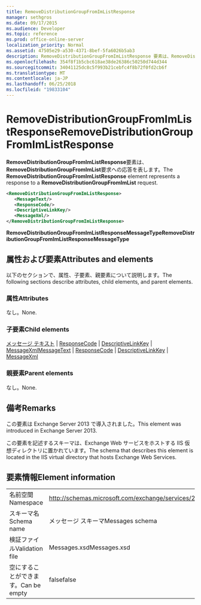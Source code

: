 ```yaml
---
title: RemoveDistributionGroupFromImListResponse
manager: sethgros
ms.date: 09/17/2015
ms.audience: Developer
ms.topic: reference
ms.prod: office-online-server
localization_priority: Normal
ms.assetid: 47505e29-a530-4371-8bef-5fa6026b5ab3
description: RemoveDistributionGroupFromImListResponse 要素は、RemoveDistributionGroupFromImList 要求への応答を表します。
ms.openlocfilehash: 354f8f1b5cbc618ae38de26386c50250d744d344
ms.sourcegitcommit: 34041125dc8c5f993b21cebfc4f8b72f0fd2cb6f
ms.translationtype: MT
ms.contentlocale: ja-JP
ms.lasthandoff: 06/25/2018
ms.locfileid: "19833104"
---
```

# <a name="removedistributiongroupfromimlistresponse"></a><span data-ttu-id="e8e65-103">RemoveDistributionGroupFromImListResponse</span><span class="sxs-lookup"><span data-stu-id="e8e65-103">RemoveDistributionGroupFromImListResponse</span></span>

<span data-ttu-id="e8e65-104">**RemoveDistributionGroupFromImListResponse**要素は、 **RemoveDistributionGroupFromImList**要求への応答を表します。</span><span class="sxs-lookup"><span data-stu-id="e8e65-104">The **RemoveDistributionGroupFromImListResponse** element represents a response to a **RemoveDistributionGroupFromImList** request.</span></span> 
  
```XML
<RemoveDistributionGroupFromImListResponse>
   <MessageText/>
   <ResponseCode/>
   <DescriptiveLinkKey/>
   <MessageXml/>
</RemoveDistributionGroupFromImListResponse>
```

 <span data-ttu-id="e8e65-105">**RemoveDistributionGroupFromImListResponseMessageType**</span><span class="sxs-lookup"><span data-stu-id="e8e65-105">**RemoveDistributionGroupFromImListResponseMessageType**</span></span>
## <a name="attributes-and-elements"></a><span data-ttu-id="e8e65-106">属性および要素</span><span class="sxs-lookup"><span data-stu-id="e8e65-106">Attributes and elements</span></span>

<span data-ttu-id="e8e65-107">以下のセクションで、属性、子要素、親要素について説明します。</span><span class="sxs-lookup"><span data-stu-id="e8e65-107">The following sections describe attributes, child elements, and parent elements.</span></span>
  
### <a name="attributes"></a><span data-ttu-id="e8e65-108">属性</span><span class="sxs-lookup"><span data-stu-id="e8e65-108">Attributes</span></span>

<span data-ttu-id="e8e65-109">なし。</span><span class="sxs-lookup"><span data-stu-id="e8e65-109">None.</span></span>
  
### <a name="child-elements"></a><span data-ttu-id="e8e65-110">子要素</span><span class="sxs-lookup"><span data-stu-id="e8e65-110">Child elements</span></span>

<span data-ttu-id="e8e65-111">[メッセージ テキスト](messagetext.md) | [ResponseCode](responsecode.md) | [DescriptiveLinkKey](descriptivelinkkey.md) | [MessageXml](messagexml.md)</span><span class="sxs-lookup"><span data-stu-id="e8e65-111">[MessageText](messagetext.md) | [ResponseCode](responsecode.md) | [DescriptiveLinkKey](descriptivelinkkey.md) | [MessageXml](messagexml.md)</span></span>
  
### <a name="parent-elements"></a><span data-ttu-id="e8e65-112">親要素</span><span class="sxs-lookup"><span data-stu-id="e8e65-112">Parent elements</span></span>

<span data-ttu-id="e8e65-113">なし。</span><span class="sxs-lookup"><span data-stu-id="e8e65-113">None.</span></span>
  
## <a name="remarks"></a><span data-ttu-id="e8e65-114">備考</span><span class="sxs-lookup"><span data-stu-id="e8e65-114">Remarks</span></span>

<span data-ttu-id="e8e65-115">この要素は Exchange Server 2013 で導入されました。</span><span class="sxs-lookup"><span data-stu-id="e8e65-115">This element was introduced in Exchange Server 2013.</span></span>
  
<span data-ttu-id="e8e65-116">この要素を記述するスキーマは、Exchange Web サービスをホストする IIS 仮想ディレクトリに置かれています。</span><span class="sxs-lookup"><span data-stu-id="e8e65-116">The schema that describes this element is located in the IIS virtual directory that hosts Exchange Web Services.</span></span>
  
## <a name="element-information"></a><span data-ttu-id="e8e65-117">要素情報</span><span class="sxs-lookup"><span data-stu-id="e8e65-117">Element information</span></span>

|||
|:-----|:-----|
|<span data-ttu-id="e8e65-118">名前空間</span><span class="sxs-lookup"><span data-stu-id="e8e65-118">Namespace</span></span>  <br/> |http://schemas.microsoft.com/exchange/services/2006/messages  <br/> |
|<span data-ttu-id="e8e65-119">スキーマ名</span><span class="sxs-lookup"><span data-stu-id="e8e65-119">Schema name</span></span>  <br/> |<span data-ttu-id="e8e65-120">メッセージ スキーマ</span><span class="sxs-lookup"><span data-stu-id="e8e65-120">Messages schema</span></span>  <br/> |
|<span data-ttu-id="e8e65-121">検証ファイル</span><span class="sxs-lookup"><span data-stu-id="e8e65-121">Validation file</span></span>  <br/> |<span data-ttu-id="e8e65-122">Messages.xsd</span><span class="sxs-lookup"><span data-stu-id="e8e65-122">Messages.xsd</span></span>  <br/> |
|<span data-ttu-id="e8e65-123">空にすることができます。</span><span class="sxs-lookup"><span data-stu-id="e8e65-123">Can be empty</span></span>  <br/> |<span data-ttu-id="e8e65-124">false</span><span class="sxs-lookup"><span data-stu-id="e8e65-124">false</span></span>  <br/> |
   

